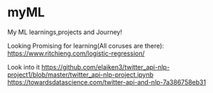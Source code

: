 # myML
My ML learnings,projects and Journey!

Looking Promising for learning(All coruses are there):  https://www.ritchieng.com/logistic-regression/

Look into it
https://github.com/elaiken3/twitter_api-nlp-project1/blob/master/twitter_api-nlp-project.ipynb
https://towardsdatascience.com/twitter-api-and-nlp-7a386758eb31
